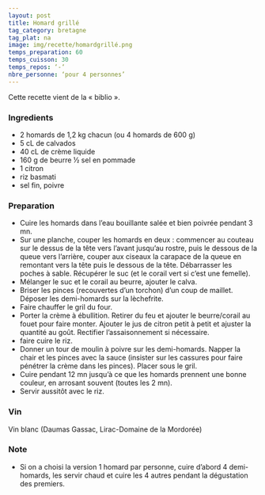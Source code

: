 ```yaml
---
layout: post
title: Homard grillé 
tag_category: bretagne
tag_plat: na
image: img/recette/homardgrillé.png
temps_preparation: 60
temps_cuisson: 30
temps_repos: ‘-‘
nbre_personne: ‘pour 4 personnes’
---
```

Cette recette vient de la « biblio ».

### Ingredients
* 2 homards de 1,2 kg chacun (ou 4 homards de 600 g)
* 5 cL de calvados
* 40 cL de crème liquide
* 160 g de beurre ½ sel en pommade
* 1 citron
* riz basmati 
* sel fin, poivre

### Preparation
* Cuire les homards dans l’eau bouillante salée et bien poivrée pendant 3 mn.
* Sur une planche, couper les homards en deux : commencer au couteau sur le dessus de la tête vers l’avant jusqu’au rostre, puis le dessous de la queue vers l’arrière, couper aux ciseaux la carapace de la queue en remontant vers la tête puis le dessous de la tête. Débarrasser les poches à sable. Récupérer le suc (et le corail vert si c’est une femelle).
* Mélanger le suc et le corail au beurre, ajouter le calva.
* Briser les pinces (recouvertes d’un torchon) d’un coup de maillet. Déposer les demi-homards sur la lèchefrite.
* Faire chauffer le gril du four.
* Porter la crème à ébullition. Retirer du feu et ajouter le beurre/corail au fouet pour faire monter. Ajouter le jus de citron petit à petit et ajuster la quantité au goût. Rectifier l’assaisonnement si nécessaire.
* faire cuire le riz.
* Donner un tour de moulin à poivre sur les demi-homards. Napper la chair et les pinces avec la sauce (insister sur les cassures pour faire pénétrer la crème dans les pinces). Placer sous le gril.
* Cuire pendant 12 mn jusqu’à ce que les homards prennent une bonne couleur, en arrosant souvent (toutes les 2 mn).
* Servir aussitôt avec le riz. 
       
### Vin
Vin blanc (Daumas Gassac, Lirac-Domaine de la Mordorée)

### Note
* Si on a choisi la version 1 homard par personne, cuire d’abord 4 demi-homards, les servir chaud et cuire les 4 autres pendant la dégustation des premiers.

